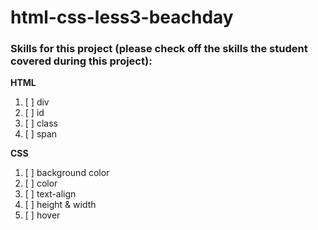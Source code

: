 # html-css-less3-beachday
### Skills for this project (please check off the skills the student covered during this project):

**HTML**
 1. [ ] div
 2. [ ] id
 3. [ ] class
 4. [ ] span


**CSS**
  1. [ ] background color
  2. [ ] color
  3. [ ] text-align
  4. [ ] height & width
  5. [ ] hover
